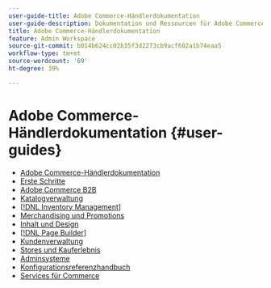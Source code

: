 ```yaml
---
user-guide-title: Adobe Commerce-Händlerdokumentation
user-guide-description: Dokumentation und Ressourcen für Adobe Commerce- und Magento Open Source-Händler, die in der Verwaltung arbeiten.
title: Adobe Commerce-Händlerdokumentation
feature: Admin Workspace
source-git-commit: b014b624cc02b35f3d2273cb9acf602a1b74eaa5
workflow-type: tm+mt
source-wordcount: '69'
ht-degree: 39%

---
```


# Adobe Commerce-Händlerdokumentation {#user-guides}

- [Adobe Commerce-Händlerdokumentation](home.md)
- [Erste Schritte](https://experienceleague.adobe.com/docs/commerce-admin/start/guide-overview.html)
- [Adobe Commerce B2B](https://experienceleague.adobe.com/docs/commerce-admin/b2b/guide-overview.html)
- [Katalogverwaltung](https://experienceleague.adobe.com/docs/commerce-admin/catalog/guide-overview.html)
- [[!DNL Inventory Management]](https://experienceleague.adobe.com/docs/commerce-admin/inventory/guide-overview.html)
- [Merchandising und Promotions](https://experienceleague.adobe.com/docs/commerce-admin/marketing/guide-overview.html)
- [Inhalt und Design](https://experienceleague.adobe.com/docs/commerce-admin/content-design/guide-overview.html)
- [[!DNL Page Builder]](https://experienceleague.adobe.com/docs/commerce-admin/page-builder/guide-overview.html)
- [Kundenverwaltung](https://experienceleague.adobe.com/docs/commerce-admin/customers/guide-overview.html)
- [Stores und Kauferlebnis](https://experienceleague.adobe.com/docs/commerce-admin/stores-sales/guide-overview.html)
- [Adminsysteme](https://experienceleague.adobe.com/docs/commerce-admin/systems/guide-overview.html)
- [Konfigurationsreferenzhandbuch](https://experienceleague.adobe.com/docs/commerce-admin/config/guide-overview.html)
- [Services für Commerce](services.md)

